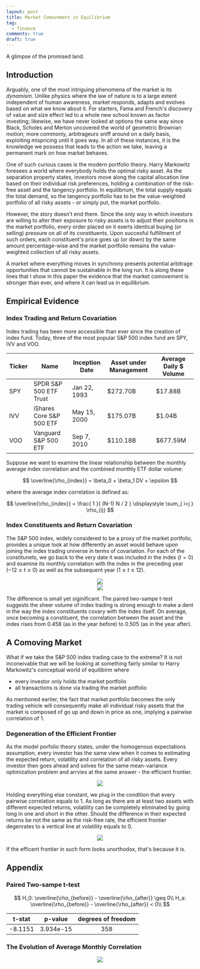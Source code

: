 ```yaml
---
layout: post
title: Market Comovement in Equilibrium 
tag:
  - finance
comments: true
draft: true
---
```


A glimpse of the promised land.

## Introduction

Arguably, one of the most intriguing phenomena of the market is its _dynamism_. Unlike physics where the law of nature is to a large extent independent of human awareness, market responds, adapts and evolves based on what we know about it. For starters, Fama and French's discovery of value and size effect led to a whole new school known as factor investing; likewise, we have never looked at options the same way since Black, Scholes and Merton uncovered the world of geometric Brownian motion; more commonly, arbitrageurs sniff around on a daily basis, exploiting mispricing until it goes way. In all of these instances, it is the knowledge we possess that leads to the action we take, leaving a permanent mark on how market behaves.

One of such curious cases is the modern portfolio theory. Harry Markowitz foresees a world where everybody holds the optimal risky asset. As the separation property states, investors move along the capital allocation line based on their individual risk preferences, holding a combination of the risk-free asset and the tangency portfolio. In equilibrium, the total supply equals the total demand, so the tangency portfolio has to be the value-weighted portfolio of all risky assets - or simply put, the market portfolio.

However, the story doesn't end there. Since the only way in which investors are willing to alter their exposure to risky assets is to adjust their positions in the market portfolio, every order placed on it exerts identical buying (or selling) pressure on all of its constituents. Upon succesful fulfillment of such orders, each constituent's price goes up (or down) by the same amount percentage-wise and the market portfolio remains the value-weighted collection of all risky assets.

A market where everything moves in synchrony presents potential arbitrage opportunities that cannot be sustainable in the long run. It is along these lines that I show in this paper the evidence that the market comovement is stronger than ever, and where it can lead us in equilibrium.

## Empirical Evidence

### Index Trading and Return Covariation

Index trading has been more accessible than ever since the creation of index fund. Today, three of the most popular S&P 500 index fund are SPY, IVV and VOO.

| Ticker | Name | Inception Date | Asset under Management | Average Daily $ Volume |
| --- | --- | --- | --- | --- |
| SPY | SPDR S&P 500 ETF Trust | Jan 22, 1993 | $272.70B | $17.88B |
| IVV | iShares Core S&P 500 ETF | May 15, 2000 | $175.07B | $1.04B |
| VOO | Vanguard S&P 500 ETF | Sep 7, 2010 | $110.18B | $677.59M |

Suppose we want to examine the linear relationship between the monthly average index correlation and the combined monthly ETF dollar volume:

$$
\overline{\rho_{index}} = \beta_0 + \beta_1 DV + \epsilon
$$

where the average index correlation is defined as:

$$
\overline{\rho_{index}} = \frac{ 1 }{ (N-1) N / 2 } \displaystyle \sum_{ i<j } \rho_{ij}
$$

### Index Constituents and Return Covariation

The S&P 500 index, widely considered to be a proxy of the market portfolio, provides a unique look at how differently an asset would behave upon joining the index trading universe in terms of covariation. For each of the constitunets, we go back to the very date it was included in the index ($t = 0$) and examine its monthly correlation with the index in the preceding year ($-12 \leq t \leq 0$) as well as the subsequent year ($1 \leq t \leq 12$).

<div align="center">
  <img src="https://shawenyao.github.io/ETF-vs-rho/output/event_study1_monthly_rho.svg" />
</div>

<div align="center">
  <img src="https://shawenyao.github.io/ETF-vs-rho/output/event_study3_plot3_pre_post_distribution.svg" />
</div>

The difference is small yet siginificant. The paired two-sampe t-test suggests the sheer volume of index trading is strong enough to make a dent in the way the index constituents covary with the index itself. On average, once becoming a constituent, the correlation between the asset and the index rises from 0.458 (as in the year before) to 0.505 (as in the year after).

## A Comoving Market

What if we take the S&P 500 index trading case to the extreme? It is not inconeivable that we will be looking at something fairly similar to Harry Markowitz's conceptual world of equilibirm where
* every investor only holds the market portfolio
* all transactions is done via trading the market potfolio

As mentioned earlier, the fact that market portfolio becomes the only trading vehicle will consequently make all individual risky assets that the market is composed of go up and down in price as one, implying a pairwise correlation of 1.

### Degeneration of the Efficient Frontier

As the model porfolio theory states, under the homogenous expectations assumption, every investor has the same view when it comes to estimating the expected return, volatility and correlation of all risky assets. Every investor then goes ahead and solves for the same mean-variance optimization problem and arrvies at the same answer - the efficient frontier.

<div align="center">
  <img src="https://shawenyao.github.io/ETF-vs-rho/output/efficient_frontier1.svg" />
</div>

Holding everything else constant, we plug in the condition that every pairwise correlation equals to 1. As long as there are at least two assets with different expected returns, volatility can be completely eliminated by going long in one and short in the other. Should the difference in their expected returns be not the same as the risk-free rate, the efficient frontier degenrates to a vertical line at volatility equals to 0.

<div align="center">
  <img src="https://shawenyao.github.io/ETF-vs-rho/output/efficient_frontier2.svg" />
</div>

If the efficent frontier in such form looks unorthodox, that's because it is.

## Appendix

### Paired Two-sampe t-test

$$
H_0: \overline{\rho_{before}} - \overline{\rho_{after}} \geq 0\\
H_a: \overline{\rho_{before}} - \overline{\rho_{after}} < 0\\
$$

| t-stat | p-value | degrees of freedom |
| :---: |:---: |:---: |
| -8.1151 | 3.934e-15 | 358 |

### The Evolution of Average Monthly Correlation

<div align="center">
  <img src="https://shawenyao.github.io/ETF-vs-rho/output/event_study2_monthly_rho_distribution.svg" />
</div>
